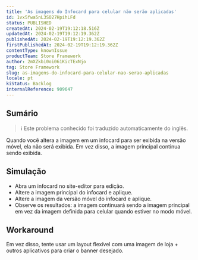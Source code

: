 ```yaml
---
title: 'As imagens do Infocard para celular não serão aplicadas'
id: 1vx5fwa5nL3SO27HpihLFd
status: PUBLISHED
createdAt: 2024-02-19T19:12:18.516Z
updatedAt: 2024-02-19T19:12:19.362Z
publishedAt: 2024-02-19T19:12:19.362Z
firstPublishedAt: 2024-02-19T19:12:19.362Z
contentType: knownIssue
productTeam: Store Framework
author: 2mXZkbi0oi061KicTExNjo
tag: Store Framework
slug: as-imagens-do-infocard-para-celular-nao-serao-aplicadas
locale: pt
kiStatus: Backlog
internalReference: 909647
---
```


## Sumário

>ℹ️ Este problema conhecido foi traduzido automaticamente do inglês.


Quando você altera a imagem em um infocard para ser exibida na versão móvel, ela não será exibida. Em vez disso, a imagem principal continua sendo exibida.

## Simulação



- Abra um infocard no site-editor para edição.
- Altere a imagem principal do infocard e aplique.
- Altere a imagem da versão móvel do infocard e aplique.
- Observe os resultados: a imagem continuará sendo a imagem principal em vez da imagem definida para celular quando estiver no modo móvel.



## Workaround


Em vez disso, tente usar um layout flexível com uma imagem de loja + outros aplicativos para criar o banner desejado.





